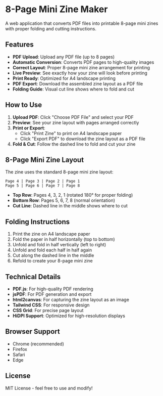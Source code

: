 # 8-Page Mini Zine Maker

A web application that converts PDF files into printable 8-page mini zines with proper folding and cutting instructions.

## Features

- **PDF Upload**: Upload any PDF file (up to 8 pages)
- **Automatic Conversion**: Converts PDF pages to high-quality images
- **Correct Layout**: Proper 8-page mini zine arrangement for printing
- **Live Preview**: See exactly how your zine will look before printing
- **Print Ready**: Optimized for A4 landscape printing
- **PDF Export**: Download the assembled zine layout as a PDF file
- **Folding Guide**: Visual cut line shows where to fold and cut

## How to Use

1. **Upload PDF**: Click "Choose PDF File" and select your PDF
2. **Preview**: See your zine layout with pages arranged correctly
3. **Print or Export**: 
   - Click "Print Zine" to print on A4 landscape paper
   - Click "Export PDF" to download the zine layout as a PDF file
4. **Fold & Cut**: Follow the dashed line to fold and cut your zine

## 8-Page Mini Zine Layout

The zine uses the standard 8-page mini zine layout:

```
Page 4 | Page 3 | Page 2 | Page 1
Page 5 | Page 6 | Page 7 | Page 8
```

- **Top Row**: Pages 4, 3, 2, 1 (rotated 180° for proper folding)
- **Bottom Row**: Pages 5, 6, 7, 8 (normal orientation)
- **Cut Line**: Dashed line in the middle shows where to cut

## Folding Instructions

1. Print the zine on A4 landscape paper
2. Fold the paper in half horizontally (top to bottom)
3. Unfold and fold in half vertically (left to right)
4. Unfold and fold each half in half again
5. Cut along the dashed line in the middle
6. Refold to create your 8-page mini zine

## Technical Details

- **PDF.js**: For high-quality PDF rendering
- **jsPDF**: For PDF generation and export
- **html2canvas**: For capturing the zine layout as an image
- **Tailwind CSS**: For responsive design
- **CSS Grid**: For precise page layout
- **HiDPI Support**: Optimized for high-resolution displays

## Browser Support

- Chrome (recommended)
- Firefox
- Safari
- Edge

## License

MIT License - feel free to use and modify!
